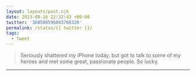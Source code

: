 ```yaml
---
layout: layouts/post.njk
date: 2013-08-16 22:32:43 +00:00
twitter: '368500596803768320'
permalink: /status/{{ twitter }}/
tags: 
  - tweet
---
```


> Seriously shattered my iPhone today, but got to talk to some of my heroes and met some great, passionate people. So lucky.

---
